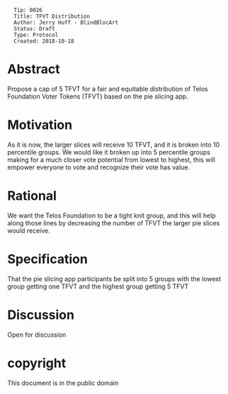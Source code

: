       Tip: 0026
      Title: TFVT Distribution
      Author: Jerry Huff - BlindBlocArt
      Status: Draft
      Type: Protocol
      Created: 2018-10-18
      
      
# Abstract
 
Propose a cap of 5 TFVT for a fair and equitable distribution of Telos Foundation Voter Tokens (TFVT) based on the pie slicing app.


# Motivation

As it is now, the larger slices will receive 10 TFVT, and it is broken into 10 percentile groups. We would like it broken up into 5 percentile groups making for a much closer vote potential from lowest to highest, this will empower everyone to vote and recognize their vote has value.

# Rational

We want the Telos Foundation to be a tight knit group, and this will help along those lines by decreasing the number of TFVT
the larger pie slices would receive.

# Specification

That the pie slicing app participants be split into 5 groups with the lowest group getting one TFVT and the highest group 
getting 5 TFVT

# Discussion

Open for discussion

# copyright

This document is in the public domain

